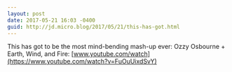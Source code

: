 ```yaml
---
layout: post
date: 2017-05-21 16:03 -0400
guid: http://jd.micro.blog/2017/05/21/this-has-got.html
---
```

This has got to be the most mind-bending mash-up ever: Ozzy Osbourne + Earth, Wind, and Fire: [www.youtube.com/watch](https://www.youtube.com/watch?v=FuOuUixdSvY)

